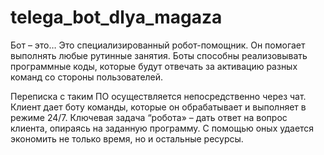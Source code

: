 # telega_bot_dlya_magaza
Бот – это…
Это специализированный робот-помощник. Он помогает выполнять любые рутинные занятия. Боты способны реализовывать программные коды, которые будут отвечать за активацию разных команд со стороны пользователей.

Переписка с таким ПО осуществляется непосредственно через чат. Клиент дает боту команды, которые он обрабатывает и выполняет в режиме 24/7. Ключевая задача “робота» – дать ответ на вопрос клиента, опираясь на заданную программу. С помощью оных удается экономить не только время, но и остальные ресурсы.

